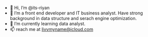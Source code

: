 - 👋 Hi, I’m @its-riyan
- 👀 I’m a front end developer and IT business analyst. Have strong background in data structure and serach engine optimization.
- 🌱 I’m currently learning data analyst.
- 📫 reach me at livvmyname@icloud.com

<!---
its-riyan/its-riyan is a ✨ special ✨ repository because its `README.md` (this file) appears on your GitHub profile.
You can click the Preview link to take a look at your changes.
--->

